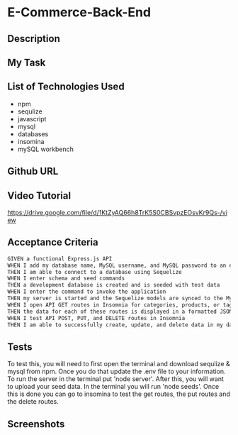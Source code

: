 # E-Commerce-Back-End

## Description


## My Task


## List of Technologies Used
- npm
- sequlize
- javascript
- mysql
- databases
- insomina
- mySQL workbench

## Github URL

## Video Tutorial
https://drive.google.com/file/d/1KtZyAQ66h8TrK5S0CBSvpzEOsvKr9Qs-/view

## Acceptance Criteria
```md
GIVEN a functional Express.js API
WHEN I add my database name, MySQL username, and MySQL password to an environment variable file
THEN I am able to connect to a database using Sequelize
WHEN I enter schema and seed commands
THEN a development database is created and is seeded with test data
WHEN I enter the command to invoke the application
THEN my server is started and the Sequelize models are synced to the MySQL database
WHEN I open API GET routes in Insomnia for categories, products, or tags
THEN the data for each of these routes is displayed in a formatted JSON
WHEN I test API POST, PUT, and DELETE routes in Insomnia
THEN I am able to successfully create, update, and delete data in my database
```

## Tests
To test this, you will need to first open the terminal and download sequlize & mysql from npm. Once you do that update the .env file to your information.  To run the server in the terminal put 'node server'.  After this, you will want to upload your seed data.  In the terminal you will run 'node seeds'.  Once this is done you can go to insomina to test the get routes, the put routes and the delete routes.

## Screenshots
